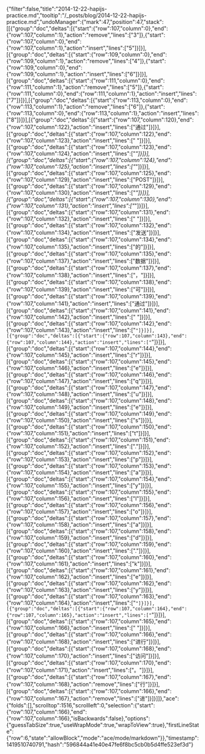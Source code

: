 {"filter":false,"title":"2014-12-22-hapijs-practice.md","tooltip":"/_posts/blog/2014-12-22-hapijs-practice.md","undoManager":{"mark":47,"position":47,"stack":[[{"group":"doc","deltas":[{"start":{"row":107,"column":0},"end":{"row":107,"column":1},"action":"remove","lines":["3"]},{"start":{"row":107,"column":0},"end":{"row":107,"column":1},"action":"insert","lines":["5"]}]}],[{"group":"doc","deltas":[{"start":{"row":109,"column":0},"end":{"row":109,"column":1},"action":"remove","lines":["4"]},{"start":{"row":109,"column":0},"end":{"row":109,"column":1},"action":"insert","lines":["6"]}]}],[{"group":"doc","deltas":[{"start":{"row":111,"column":0},"end":{"row":111,"column":1},"action":"remove","lines":["5"]},{"start":{"row":111,"column":0},"end":{"row":111,"column":1},"action":"insert","lines":["7"]}]}],[{"group":"doc","deltas":[{"start":{"row":113,"column":0},"end":{"row":113,"column":1},"action":"remove","lines":["6"]},{"start":{"row":113,"column":0},"end":{"row":113,"column":1},"action":"insert","lines":["8"]}]}],[{"group":"doc","deltas":[{"start":{"row":107,"column":120},"end":{"row":107,"column":122},"action":"insert","lines":["通过"]}]}],[{"group":"doc","deltas":[{"start":{"row":107,"column":122},"end":{"row":107,"column":123},"action":"insert","lines":[" "]}]}],[{"group":"doc","deltas":[{"start":{"row":107,"column":123},"end":{"row":107,"column":124},"action":"insert","lines":["*"]}]}],[{"group":"doc","deltas":[{"start":{"row":107,"column":124},"end":{"row":107,"column":125},"action":"insert","lines":["*"]}]}],[{"group":"doc","deltas":[{"start":{"row":107,"column":125},"end":{"row":107,"column":129},"action":"insert","lines":["POST"]}]}],[{"group":"doc","deltas":[{"start":{"row":107,"column":129},"end":{"row":107,"column":130},"action":"insert","lines":["*"]}]}],[{"group":"doc","deltas":[{"start":{"row":107,"column":130},"end":{"row":107,"column":131},"action":"insert","lines":["*"]}]}],[{"group":"doc","deltas":[{"start":{"row":107,"column":131},"end":{"row":107,"column":132},"action":"insert","lines":[" "]}]}],[{"group":"doc","deltas":[{"start":{"row":107,"column":132},"end":{"row":107,"column":134},"action":"insert","lines":["发送"]}]}],[{"group":"doc","deltas":[{"start":{"row":107,"column":134},"end":{"row":107,"column":135},"action":"insert","lines":["的"]}]}],[{"group":"doc","deltas":[{"start":{"row":107,"column":135},"end":{"row":107,"column":137},"action":"insert","lines":["数据"]}]}],[{"group":"doc","deltas":[{"start":{"row":107,"column":137},"end":{"row":107,"column":138},"action":"insert","lines":["，"]}]}],[{"group":"doc","deltas":[{"start":{"row":107,"column":138},"end":{"row":107,"column":139},"action":"insert","lines":["可"]}]}],[{"group":"doc","deltas":[{"start":{"row":107,"column":139},"end":{"row":107,"column":141},"action":"insert","lines":["通过"]}]}],[{"group":"doc","deltas":[{"start":{"row":107,"column":141},"end":{"row":107,"column":142},"action":"insert","lines":[" "]}]}],[{"group":"doc","deltas":[{"start":{"row":107,"column":142},"end":{"row":107,"column":143},"action":"insert","lines":["`"]}]}],[{"group":"doc","deltas":[{"start":{"row":107,"column":143},"end":{"row":107,"column":144},"action":"insert","lines":["`"]}]}],[{"group":"doc","deltas":[{"start":{"row":107,"column":144},"end":{"row":107,"column":145},"action":"insert","lines":["r"]}]}],[{"group":"doc","deltas":[{"start":{"row":107,"column":145},"end":{"row":107,"column":146},"action":"insert","lines":["e"]}]}],[{"group":"doc","deltas":[{"start":{"row":107,"column":146},"end":{"row":107,"column":147},"action":"insert","lines":["q"]}]}],[{"group":"doc","deltas":[{"start":{"row":107,"column":147},"end":{"row":107,"column":148},"action":"insert","lines":["u"]}]}],[{"group":"doc","deltas":[{"start":{"row":107,"column":148},"end":{"row":107,"column":149},"action":"insert","lines":["e"]}]}],[{"group":"doc","deltas":[{"start":{"row":107,"column":149},"end":{"row":107,"column":150},"action":"insert","lines":["s"]}]}],[{"group":"doc","deltas":[{"start":{"row":107,"column":150},"end":{"row":107,"column":151},"action":"insert","lines":["t"]}]}],[{"group":"doc","deltas":[{"start":{"row":107,"column":151},"end":{"row":107,"column":152},"action":"insert","lines":["."]}]}],[{"group":"doc","deltas":[{"start":{"row":107,"column":152},"end":{"row":107,"column":153},"action":"insert","lines":["p"]}]}],[{"group":"doc","deltas":[{"start":{"row":107,"column":153},"end":{"row":107,"column":154},"action":"insert","lines":["a"]}]}],[{"group":"doc","deltas":[{"start":{"row":107,"column":154},"end":{"row":107,"column":155},"action":"insert","lines":["y"]}]}],[{"group":"doc","deltas":[{"start":{"row":107,"column":155},"end":{"row":107,"column":156},"action":"insert","lines":["l"]}]}],[{"group":"doc","deltas":[{"start":{"row":107,"column":156},"end":{"row":107,"column":157},"action":"insert","lines":["o"]}]}],[{"group":"doc","deltas":[{"start":{"row":107,"column":157},"end":{"row":107,"column":158},"action":"insert","lines":["a"]}]}],[{"group":"doc","deltas":[{"start":{"row":107,"column":158},"end":{"row":107,"column":159},"action":"insert","lines":["d"]}]}],[{"group":"doc","deltas":[{"start":{"row":107,"column":159},"end":{"row":107,"column":160},"action":"insert","lines":["."]}]}],[{"group":"doc","deltas":[{"start":{"row":107,"column":160},"end":{"row":107,"column":161},"action":"insert","lines":["k"]}]}],[{"group":"doc","deltas":[{"start":{"row":107,"column":161},"end":{"row":107,"column":162},"action":"insert","lines":["e"]}]}],[{"group":"doc","deltas":[{"start":{"row":107,"column":162},"end":{"row":107,"column":163},"action":"insert","lines":["y"]}]}],[{"group":"doc","deltas":[{"start":{"row":107,"column":163},"end":{"row":107,"column":164},"action":"insert","lines":["`"]}]}],[{"group":"doc","deltas":[{"start":{"row":107,"column":164},"end":{"row":107,"column":165},"action":"insert","lines":["`"]}]}],[{"group":"doc","deltas":[{"start":{"row":107,"column":165},"end":{"row":107,"column":166},"action":"insert","lines":[" "]}]}],[{"group":"doc","deltas":[{"start":{"row":107,"column":166},"end":{"row":107,"column":168},"action":"insert","lines":["进行"]}]}],[{"group":"doc","deltas":[{"start":{"row":107,"column":168},"end":{"row":107,"column":170},"action":"insert","lines":["访问"]}]}],[{"group":"doc","deltas":[{"start":{"row":107,"column":170},"end":{"row":107,"column":171},"action":"insert","lines":["。"]}]}],[{"group":"doc","deltas":[{"start":{"row":107,"column":167},"end":{"row":107,"column":168},"action":"remove","lines":["行"]}]}],[{"group":"doc","deltas":[{"start":{"row":107,"column":166},"end":{"row":107,"column":167},"action":"remove","lines":["进"]}]}]]},"ace":{"folds":[],"scrolltop":1516,"scrollleft":0,"selection":{"start":{"row":107,"column":166},"end":{"row":107,"column":166},"isBackwards":false},"options":{"guessTabSize":true,"useWrapMode":true,"wrapToView":true},"firstLineState":{"row":6,"state":"allowBlock","mode":"ace/mode/markdown"}},"timestamp":1419510740791,"hash":"596844a41e40e47fe6f8bc5cb0b5d4ffe523ef3d"}